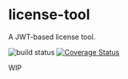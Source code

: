 # license-tool
A JWT-based license tool.

![build status](https://api.travis-ci.org/unicolet/license-tool.svg)
[![Coverage Status](https://coveralls.io/repos/github/unicolet/license-tool/badge.svg?branch=master)](https://coveralls.io/github/unicolet/license-tool?branch=master)

WIP
